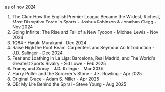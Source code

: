 as of nov 2024

1. The Club: How the English Premier League Became the Wildest, Richest, Most Disruptive Force in Sports - Joshua Robinson & Jonathan Clegg - Nov 2024
2. Going Infinite: The Rise and Fall of a New Tycoon - Michael Lewis - Nov 2024
3. 1Q84 - Haruki Murakami - Dec 2024
4. Raise High the Roof Beam, Carpenters and Seymour An Introduction - J.D. Salinger - Dec 2024
5. Fear and Loathing in La Liga: Barcelona, Real Madrid, and The World's Greatest Sports Rivalry - Sid Lowe - Feb 2025
6. Franny and Zooey - J.D. Salinger - Mar 2025
7. Harry Potter and the Sorcerer's Stone - J.K. Rowling - Apr 2025
8. Original Grace - Adam S. Miller - Apr 2025
9. QB: My Life Behind the Spiral - Steve Young - Aug 2025
